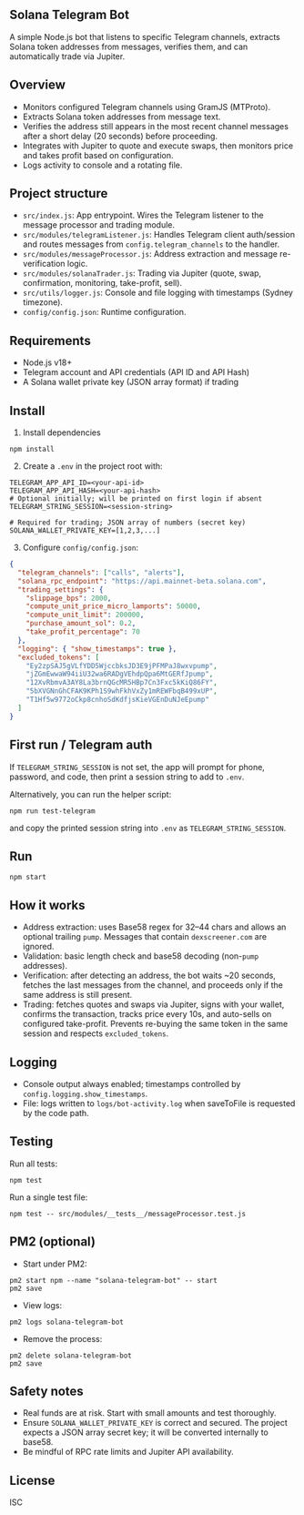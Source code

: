 ## Solana Telegram Bot

A simple Node.js bot that listens to specific Telegram channels, extracts Solana token addresses from messages, verifies them, and can automatically trade via Jupiter.

## Overview

- Monitors configured Telegram channels using GramJS (MTProto).
- Extracts Solana token addresses from message text.
- Verifies the address still appears in the most recent channel messages after a short delay (20 seconds) before proceeding.
- Integrates with Jupiter to quote and execute swaps, then monitors price and takes profit based on configuration.
- Logs activity to console and a rotating file.

## Project structure

- `src/index.js`: App entrypoint. Wires the Telegram listener to the message processor and trading module.
- `src/modules/telegramListener.js`: Handles Telegram client auth/session and routes messages from `config.telegram_channels` to the handler.
- `src/modules/messageProcessor.js`: Address extraction and message re-verification logic.
- `src/modules/solanaTrader.js`: Trading via Jupiter (quote, swap, confirmation, monitoring, take-profit, sell).
- `src/utils/logger.js`: Console and file logging with timestamps (Sydney timezone).
- `config/config.json`: Runtime configuration.

## Requirements

- Node.js v18+
- Telegram account and API credentials (API ID and API Hash)
- A Solana wallet private key (JSON array format) if trading

## Install

1) Install dependencies
```
npm install
```

2) Create a `.env` in the project root with:
```
TELEGRAM_APP_API_ID=<your-api-id>
TELEGRAM_APP_API_HASH=<your-api-hash>
# Optional initially; will be printed on first login if absent
TELEGRAM_STRING_SESSION=<session-string>

# Required for trading; JSON array of numbers (secret key)
SOLANA_WALLET_PRIVATE_KEY=[1,2,3,...]
```

3) Configure `config/config.json`:
```json
{
  "telegram_channels": ["calls", "alerts"],
  "solana_rpc_endpoint": "https://api.mainnet-beta.solana.com",
  "trading_settings": {
    "slippage_bps": 2000,
    "compute_unit_price_micro_lamports": 50000,
    "compute_unit_limit": 200000,
    "purchase_amount_sol": 0.2,
    "take_profit_percentage": 70
  },
  "logging": { "show_timestamps": true },
  "excluded_tokens": [
    "Ey2zpSAJ5gVLfYDD5WjccbksJD3E9jPFMPaJ8wxvpump",
    "jZGmEwwaW94iiU32wa6RADgVEhdpQpa6MtGERfJpump",
    "12XvRbmvA3AY8La3brnQGcMR5HBp7Cn3Fxc5kKiQ86FY",
    "5bXVGNnGhCFAK9KPh1S9whFkhVxZy1mREWFbqB499xUP",
    "T1Hf5w9772oCkp8cnhoSdKdfjsKieVGEnDuNJeEpump"
  ]
}
```

## First run / Telegram auth

If `TELEGRAM_STRING_SESSION` is not set, the app will prompt for phone, password, and code, then print a session string to add to `.env`.

Alternatively, you can run the helper script:
```
npm run test-telegram
```
and copy the printed session string into `.env` as `TELEGRAM_STRING_SESSION`.

## Run

```
npm start
```

## How it works

- Address extraction: uses Base58 regex for 32–44 chars and allows an optional trailing `pump`. Messages that contain `dexscreener.com` are ignored.
- Validation: basic length check and base58 decoding (non-`pump` addresses).
- Verification: after detecting an address, the bot waits ~20 seconds, fetches the last messages from the channel, and proceeds only if the same address is still present.
- Trading: fetches quotes and swaps via Jupiter, signs with your wallet, confirms the transaction, tracks price every 10s, and auto-sells on configured take-profit. Prevents re-buying the same token in the same session and respects `excluded_tokens`.

## Logging

- Console output always enabled; timestamps controlled by `config.logging.show_timestamps`.
- File: logs written to `logs/bot-activity.log` when saveToFile is requested by the code path.

## Testing

Run all tests:
```
npm test
```

Run a single test file:
```
npm test -- src/modules/__tests__/messageProcessor.test.js
```

## PM2 (optional)

- Start under PM2:
```
pm2 start npm --name "solana-telegram-bot" -- start
pm2 save
```

- View logs:
```
pm2 logs solana-telegram-bot
```

- Remove the process:
```
pm2 delete solana-telegram-bot
pm2 save
```

## Safety notes

- Real funds are at risk. Start with small amounts and test thoroughly.
- Ensure `SOLANA_WALLET_PRIVATE_KEY` is correct and secured. The project expects a JSON array secret key; it will be converted internally to base58.
- Be mindful of RPC rate limits and Jupiter API availability.

## License

ISC